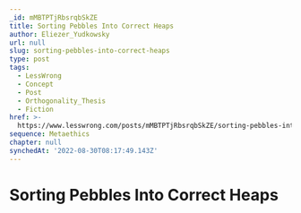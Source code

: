 ```yaml
---
_id: mMBTPTjRbsrqbSkZE
title: Sorting Pebbles Into Correct Heaps
author: Eliezer_Yudkowsky
url: null
slug: sorting-pebbles-into-correct-heaps
type: post
tags:
  - LessWrong
  - Concept
  - Post
  - Orthogonality_Thesis
  - Fiction
href: >-
  https://www.lesswrong.com/posts/mMBTPTjRbsrqbSkZE/sorting-pebbles-into-correct-heaps
sequence: Metaethics
chapter: null
synchedAt: '2022-08-30T08:17:49.143Z'
---
```

# Sorting Pebbles Into Correct Heaps

